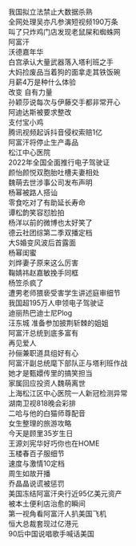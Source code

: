 我国拟立法禁止大数据杀熟  
全网处理吴亦凡参演短视频190万条  
叫了只炸鸡门店发现老鼠屎和蜘蛛网  
阿富汗  
沃德嘉年华  
白宫承认大量武器落入塔利班之手  
大妈捡废品当着狗的面拿走其铁饭碗  
月薪4万是种什么体验  
改变 自有力量  
孙颖莎说每次与伊藤交手都非常开心  
阿迪达斯被要求整改  
支付宝小鸡  
腾讯视频起诉抖音侵权索赔1亿  
阿富汗将停止生产毒品  
松江中心医院  
2022年全国全面推行电子驾驶证  
颜怡颜悦双胞胎吐槽夫妻相处  
魏萌去世涉事公司发布声明  
杨幂被路人搭讪  
零食吃对了有助延长寿命  
谭松韵笑容怼脸拍  
杨洋以前的微博也太好笑了  
德云社团综第二季双播定档  
大S婚变风波后首露面  
杨幂闺蜜  
刘烨妻子原来这么厉害  
鞠婧祎赵嘉敏挽手同框  
杨笠杀疯了  
遭男老师猥亵受害学生讲述庭审细节  
我国超195万人申领电子驾驶证  
迪丽热巴迪士尼Plog  
汪东城 准备参加披荆斩棘的姐姐  
阿富汗总统到底多富有  
再见爱人  
孙俪兼职道具组好有心  
阿富汗副总统麾下部队正与塔利班作战  
她才是甄嬛传里的搞笑担当  
家属回应投资人魏萌离世  
上海松江区中心医院一人新冠检测异常  
湖南卫视818晚会彩排  
二哈与他的白猫师尊配音  
女生整理的旅游攻略  
今天是顾里35岁生日  
王源刘宪华好巧你也在HOME  
玉楼春百子服细节  
速度与激情10定档  
周生如故开播  
乔晶晶说谎被惩罚  
美国冻结阿富汗央行近95亿美元资产  
被本土便利店治愈的瞬间  
第一视角看阿富汗人扒美国飞机  
恒大总裁套现过亿港元  
90后中国说唱歌手喊话美国  
